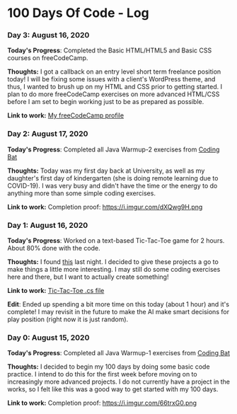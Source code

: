 # 100 Days Of Code - Log

### Day 3: August 16, 2020

**Today's Progress**: Completed the Basic HTML/HTML5 and Basic CSS courses on freeCodeCamp. 

**Thoughts:** I got a callback on an entry level short term freelance position today! I will be fixing some issues with a client's WordPress theme, and thus, I wanted to brush up on my HTML and CSS prior to getting started. I plan to do more freeCodeCamp exercises on more advanced HTML/CSS before I am set to begin working just to be as prepared as possible.

**Link to work:** [My freeCodeCamp profile](https://www.freecodecamp.org/kaylahanks "freeCodeCamp")


### Day 2: August 17, 2020

**Today's Progress**: Completed all Java Warmup-2 exercises from [Coding Bat](https://codingbat.com/java/Warmup-2 "Coding Bat")

**Thoughts:** Today was my first day back at University, as well as my daughter's first day of kindergarten (she is doing remote learning due to COVID-19). I was very busy and didn't have the time or the energy to do anything more than some simple coding exercises.

**Link to work:** Completion proof: https://i.imgur.com/dXQwg9H.png


### Day 1: August 16, 2020

**Today's Progress**: Worked on a text-based Tic-Tac-Toe game for 2 hours. About 80% done with the code.

**Thoughts:** I found [this](http://www.netinstructions.com/next-steps-for-aspiring-programmers-after-you-know-the-basics "'Net Instructions") last night. I decided to give these projects a go to make things a little more interesting. I may still do some coding exercises here and there, but I want to actually create something!

**Link to work:** [Tic-Tac-Toe .cs file](code/tictactoe/Board.cs)

**Edit**: Ended up spending a bit more time on this today (about 1 hour) and it's complete! I may revisit in the future to make the AI make smart decisions for play position (right now it is just random).


### Day 0: August 15, 2020

**Today's Progress**: Completed all Java Warmup-1 exercises from [Coding Bat](https://codingbat.com/java/Warmup-1 "Coding Bat")

**Thoughts:** I decided to begin my 100 days by doing some basic code practice. I intend to do this for the first week before moving on to increasingly more advanced projects. I do not currently have a project in the works, so I felt like this was a good way to get started with my 100 days. 

**Link to work:** Completion proof: https://i.imgur.com/66trxG0.png

